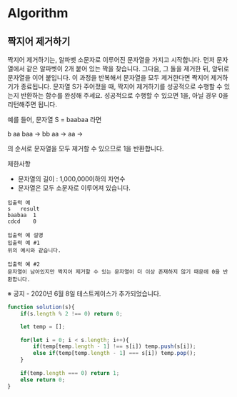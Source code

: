 # Algorithm
## 짝지어 제거하기

짝지어 제거하기는, 알파벳 소문자로 이루어진 문자열을 가지고 시작합니다. 먼저 문자열에서 같은 알파벳이 2개 붙어 있는 짝을 찾습니다. 그다음, 그 둘을 제거한 뒤, 앞뒤로 문자열을 이어 붙입니다. 이 과정을 반복해서 문자열을 모두 제거한다면 짝지어 제거하기가 종료됩니다. 문자열 S가 주어졌을 때, 짝지어 제거하기를 성공적으로 수행할 수 있는지 반환하는 함수를 완성해 주세요. 성공적으로 수행할 수 있으면 1을, 아닐 경우 0을 리턴해주면 됩니다.

예를 들어, 문자열 S = baabaa 라면

b aa baa → bb aa → aa →

의 순서로 문자열을 모두 제거할 수 있으므로 1을 반환합니다.

제한사항
* 문자열의 길이 : 1,000,000이하의 자연수
* 문자열은 모두 소문자로 이루어져 있습니다.
```
입출력 예
s	result
baabaa	1
cdcd	0

입출력 예 설명
입출력 예 #1
위의 예시와 같습니다.
    
입출력 예 #2
문자열이 남아있지만 짝지어 제거할 수 있는 문자열이 더 이상 존재하지 않기 때문에 0을 반환합니다.

```

※ 공지 - 2020년 6월 8일 테스트케이스가 추가되었습니다.

```js
function solution(s){
    if(s.length % 2 !== 0) return 0;

    let temp = [];
    
    for(let i = 0; i < s.length; i++){
        if(temp[temp.length - 1] !== s[i]) temp.push(s[i]);
        else if(temp[temp.length - 1] === s[i]) temp.pop();
    }
    
    if(temp.length === 0) return 1;
    else return 0;
}
```